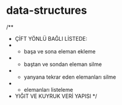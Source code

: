 # data-structures
/**
 *  ÇİFT YÖNLÜ BAĞLI LİSTEDE:
 * - başa ve sona eleman ekleme
 * - baştan ve sondan eleman silme 
 * - yanyana tekrar eden elemanları silme
 * - elemanları listeleme
 *  YIĞIT VE KUYRUK VERİ YAPISI
 */

